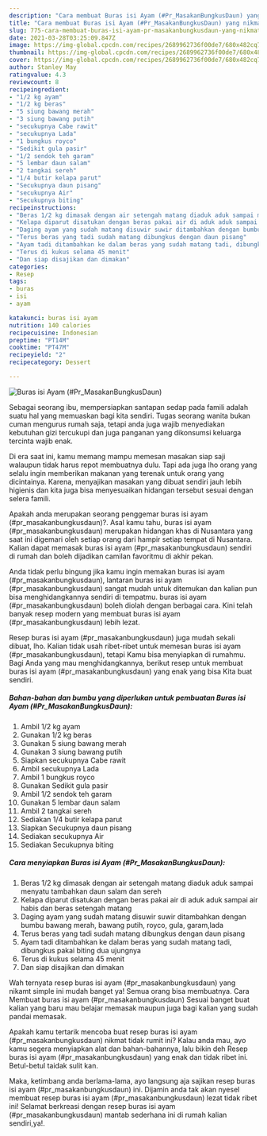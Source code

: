 ```yaml
---
description: "Cara membuat Buras isi Ayam (#Pr_MasakanBungkusDaun) yang nikmat Untuk Jualan"
title: "Cara membuat Buras isi Ayam (#Pr_MasakanBungkusDaun) yang nikmat Untuk Jualan"
slug: 775-cara-membuat-buras-isi-ayam-pr-masakanbungkusdaun-yang-nikmat-untuk-jualan
date: 2021-03-28T03:25:09.847Z
image: https://img-global.cpcdn.com/recipes/2689962736f00de7/680x482cq70/buras-isi-ayam-pr_masakanbungkusdaun-foto-resep-utama.jpg
thumbnail: https://img-global.cpcdn.com/recipes/2689962736f00de7/680x482cq70/buras-isi-ayam-pr_masakanbungkusdaun-foto-resep-utama.jpg
cover: https://img-global.cpcdn.com/recipes/2689962736f00de7/680x482cq70/buras-isi-ayam-pr_masakanbungkusdaun-foto-resep-utama.jpg
author: Stanley May
ratingvalue: 4.3
reviewcount: 8
recipeingredient:
- "1/2 kg ayam"
- "1/2 kg beras"
- "5 siung bawang merah"
- "3 siung bawang putih"
- "secukupnya Cabe rawit"
- "secukupnya Lada"
- "1 bungkus royco"
- "Sedikit gula pasir"
- "1/2 sendok teh garam"
- "5 lembar daun salam"
- "2 tangkai sereh"
- "1/4 butir kelapa parut"
- "Secukupnya daun pisang"
- "secukupnya Air"
- "Secukupnya biting"
recipeinstructions:
- "Beras 1/2 kg dimasak dengan air setengah matang diaduk aduk sampai menyatu tambahkan daun salam dan sereh"
- "Kelapa diparut disatukan dengan beras pakai air di aduk aduk sampai air habis dan beras setengah matang"
- "Daging ayam yang sudah matang disuwir suwir ditambahkan dengan bumbu bawang merah, bawang putih, royco, gula, garam,lada"
- "Terus beras yang tadi sudah matang dibungkus dengan daun pisang"
- "Ayam tadi ditambahkan ke dalam beras yang sudah matang tadi, dibungkus pakai biting dua ujungnya"
- "Terus di kukus selama 45 menit"
- "Dan siap disajikan dan dimakan"
categories:
- Resep
tags:
- buras
- isi
- ayam

katakunci: buras isi ayam 
nutrition: 140 calories
recipecuisine: Indonesian
preptime: "PT14M"
cooktime: "PT47M"
recipeyield: "2"
recipecategory: Dessert

---
```



![Buras isi Ayam (#Pr_MasakanBungkusDaun)](https://img-global.cpcdn.com/recipes/2689962736f00de7/680x482cq70/buras-isi-ayam-pr_masakanbungkusdaun-foto-resep-utama.jpg)

Sebagai seorang ibu, mempersiapkan santapan sedap pada famili adalah suatu hal yang memuaskan bagi kita sendiri. Tugas seorang  wanita bukan cuman mengurus rumah saja, tetapi anda juga wajib menyediakan kebutuhan gizi tercukupi dan juga panganan yang dikonsumsi keluarga tercinta wajib enak.

Di era  saat ini, kamu memang mampu memesan masakan siap saji walaupun tidak harus repot membuatnya dulu. Tapi ada juga lho orang yang selalu ingin memberikan makanan yang terenak untuk orang yang dicintainya. Karena, menyajikan masakan yang dibuat sendiri jauh lebih higienis dan kita juga bisa menyesuaikan hidangan tersebut sesuai dengan selera famili. 



Apakah anda merupakan seorang penggemar buras isi ayam (#pr_masakanbungkusdaun)?. Asal kamu tahu, buras isi ayam (#pr_masakanbungkusdaun) merupakan hidangan khas di Nusantara yang saat ini digemari oleh setiap orang dari hampir setiap tempat di Nusantara. Kalian dapat memasak buras isi ayam (#pr_masakanbungkusdaun) sendiri di rumah dan boleh dijadikan camilan favoritmu di akhir pekan.

Anda tidak perlu bingung jika kamu ingin memakan buras isi ayam (#pr_masakanbungkusdaun), lantaran buras isi ayam (#pr_masakanbungkusdaun) sangat mudah untuk ditemukan dan kalian pun bisa menghidangkannya sendiri di tempatmu. buras isi ayam (#pr_masakanbungkusdaun) boleh diolah dengan berbagai cara. Kini telah banyak resep modern yang membuat buras isi ayam (#pr_masakanbungkusdaun) lebih lezat.

Resep buras isi ayam (#pr_masakanbungkusdaun) juga mudah sekali dibuat, lho. Kalian tidak usah ribet-ribet untuk memesan buras isi ayam (#pr_masakanbungkusdaun), tetapi Kamu bisa menyiapkan di rumahmu. Bagi Anda yang mau menghidangkannya, berikut resep untuk membuat buras isi ayam (#pr_masakanbungkusdaun) yang enak yang bisa Kita buat sendiri.

<!--inarticleads1-->

##### Bahan-bahan dan bumbu yang diperlukan untuk pembuatan Buras isi Ayam (#Pr_MasakanBungkusDaun):

1. Ambil 1/2 kg ayam
1. Gunakan 1/2 kg beras
1. Gunakan 5 siung bawang merah
1. Gunakan 3 siung bawang putih
1. Siapkan secukupnya Cabe rawit
1. Ambil secukupnya Lada
1. Ambil 1 bungkus royco
1. Gunakan Sedikit gula pasir
1. Ambil 1/2 sendok teh garam
1. Gunakan 5 lembar daun salam
1. Ambil 2 tangkai sereh
1. Sediakan 1/4 butir kelapa parut
1. Siapkan Secukupnya daun pisang
1. Sediakan secukupnya Air
1. Sediakan Secukupnya biting




<!--inarticleads2-->

##### Cara menyiapkan Buras isi Ayam (#Pr_MasakanBungkusDaun):

1. Beras 1/2 kg dimasak dengan air setengah matang diaduk aduk sampai menyatu tambahkan daun salam dan sereh
1. Kelapa diparut disatukan dengan beras pakai air di aduk aduk sampai air habis dan beras setengah matang
1. Daging ayam yang sudah matang disuwir suwir ditambahkan dengan bumbu bawang merah, bawang putih, royco, gula, garam,lada
1. Terus beras yang tadi sudah matang dibungkus dengan daun pisang
1. Ayam tadi ditambahkan ke dalam beras yang sudah matang tadi, dibungkus pakai biting dua ujungnya
1. Terus di kukus selama 45 menit
1. Dan siap disajikan dan dimakan




Wah ternyata resep buras isi ayam (#pr_masakanbungkusdaun) yang nikamt simple ini mudah banget ya! Semua orang bisa membuatnya. Cara Membuat buras isi ayam (#pr_masakanbungkusdaun) Sesuai banget buat kalian yang baru mau belajar memasak maupun juga bagi kalian yang sudah pandai memasak.

Apakah kamu tertarik mencoba buat resep buras isi ayam (#pr_masakanbungkusdaun) nikmat tidak rumit ini? Kalau anda mau, ayo kamu segera menyiapkan alat dan bahan-bahannya, lalu bikin deh Resep buras isi ayam (#pr_masakanbungkusdaun) yang enak dan tidak ribet ini. Betul-betul taidak sulit kan. 

Maka, ketimbang anda berlama-lama, ayo langsung aja sajikan resep buras isi ayam (#pr_masakanbungkusdaun) ini. Dijamin anda tak akan nyesel membuat resep buras isi ayam (#pr_masakanbungkusdaun) lezat tidak ribet ini! Selamat berkreasi dengan resep buras isi ayam (#pr_masakanbungkusdaun) mantab sederhana ini di rumah kalian sendiri,ya!.

